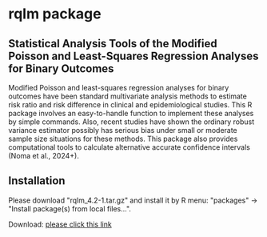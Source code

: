 
# rqlm package


## Statistical Analysis Tools of the Modified Poisson and Least-Squares Regression Analyses for Binary Outcomes

Modified Poisson and least-squares regression analyses for binary outcomes have been standard multivariate analysis methods to estimate risk ratio and risk difference in clinical and epidemiological studies. This R package involves an easy-to-handle function to implement these analyses by simple commands. Also, recent studies have shown the ordinary robust variance estimator possibly has serious bias under small or moderate sample size situations for these methods. This package also provides computational tools to calculate alternative accurate confidence intervals (Noma et al., 2024+).



## Installation

Please download "rqlm_4.2-1.tar.gz" and install it by R menu: "packages" -> "Install package(s) from local files...".

Download: [please click this link](https://github.com/nomahi/rqlm/raw/main/rqlm_4.2-1.tar.gz)
